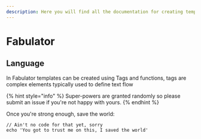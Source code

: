 ```yaml
---
description: Here you will find all the documentation for creating templates for Fabulator
---
```


# Fabulator

## Language

In Fabulator templates can be created using Tags and functions, tags are complex elements typically used to define text flow

{% hint style="info" %}
 Super-powers are granted randomly so please submit an issue if you're not happy with yours.
{% endhint %}

Once you're strong enough, save the world:

```
// Ain't no code for that yet, sorry
echo 'You got to trust me on this, I saved the world'
```



